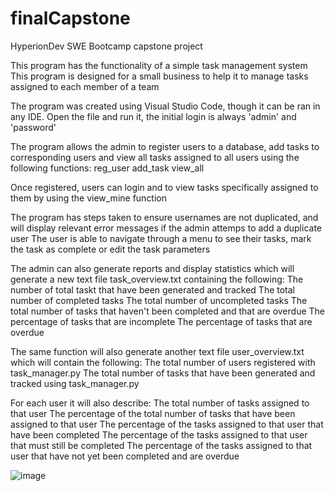 # finalCapstone
HyperionDev SWE Bootcamp capstone project

This program has the functionality of a simple task management system
This program is designed for a small business to help it to manage tasks assigned to each member of a team

The program was created using Visual Studio Code, though it can be ran in any IDE. 
Open the file and run it, the initial login is always 'admin' and 'password'

The program allows the admin to register users to a database, add tasks to corresponding users and view all tasks assigned to all users using the following functions:
reg_user
add_task
view_all

Once registered, users can login and to view tasks specifically assigned to them by using the view_mine function

The program has steps taken to ensure usernames are not duplicated, and will display relevant error messages if the admin attemps to add a duplicate user
The user is able to navigate through a menu to see their tasks, mark the task as complete or edit the task parameters

The admin can also generate reports and display statistics which will generate a new text file task_overview.txt containing the following:
The number of total taskt that have been generated and tracked
The total number of completed tasks
The total number of uncompleted tasks
The total number of tasks that haven't been completed and that are overdue
The percentage of tasks that are incomplete
The percentage of tasks that are overdue

The same function will also generate another text file user_overview.txt which will contain the following:
The total number of users registered with task_manager.py
The total number of tasks that have been generated and tracked using task_manager.py

For each user it will also describe:
The total number of tasks assigned to that user
The percentage of the total number of tasks that have been assigned to that user
The percentage of the tasks assigned to that user that have been completed
The percentage of the tasks assigned to that user that must still be completed
The percentage of the tasks assigned to that user that have not yet been completed and are overdue

![image](https://github.com/saiflund/finalCapstone/assets/102238232/53a25ea9-16c5-4f1e-b46b-70ae19a1c5c0)


